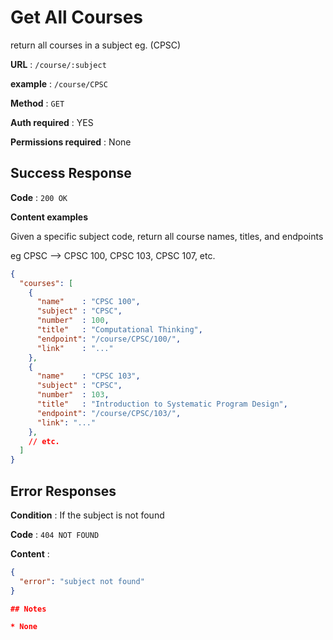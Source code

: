 # Get All Courses

return all courses in a subject eg. (CPSC)

**URL** : `/course/:subject`

**example** : `/course/CPSC`

**Method** : `GET`

**Auth required** : YES

**Permissions required** : None

## Success Response

**Code** : `200 OK`

**Content examples**

Given a specific subject code, return all course names, titles, and endpoints

eg CPSC --> CPSC 100, CPSC 103, CPSC 107, etc. 

```json
{
  "courses": [
    {
      "name"    : "CPSC 100",
      "subject" : "CPSC",
      "number"  : 100,  
      "title"   : "Computational Thinking", 
      "endpoint": "/course/CPSC/100/",
      "link"    : "..."
    },
    { 
      "name"    : "CPSC 103",
      "subject" : "CPSC",
      "number"  : 103,
      "title"   : "Introduction to Systematic Program Design",
      "endpoint": "/course/CPSC/103/",
      "link": "..."
    },
    // etc.
  ]
}
```

## Error Responses

**Condition** : If the subject is not found

**Code** : `404 NOT FOUND`

**Content** :
```json
{
  "error": "subject not found"
}

## Notes

* None
